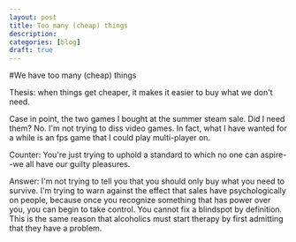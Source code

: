 ```yaml
---
layout: post
title: Too many (cheap) things
description:
categories: [blog]
draft: true
---
```


#We have too many (cheap) things

Thesis: when things get cheaper, it makes it easier to buy what we don't need.

Case in point, the two games I bought at the summer steam sale. Did I need them? No. I'm not trying to diss video games. In fact, what I have wanted for a while is an fps game that I could play multi-player on.

Counter: You're just trying to uphold a standard to which no one can aspire--we all have our guilty pleasures.

Answer: I'm not trying to tell you that you should only buy what you need to survive. I'm trying to warn against the effect that sales have psychologically on people, because once you recognize something that has power over you, you can begin to take control. You cannot fix a blindspot by definition. This is the same reason that alcoholics must start therapy by first admitting that they have a problem.